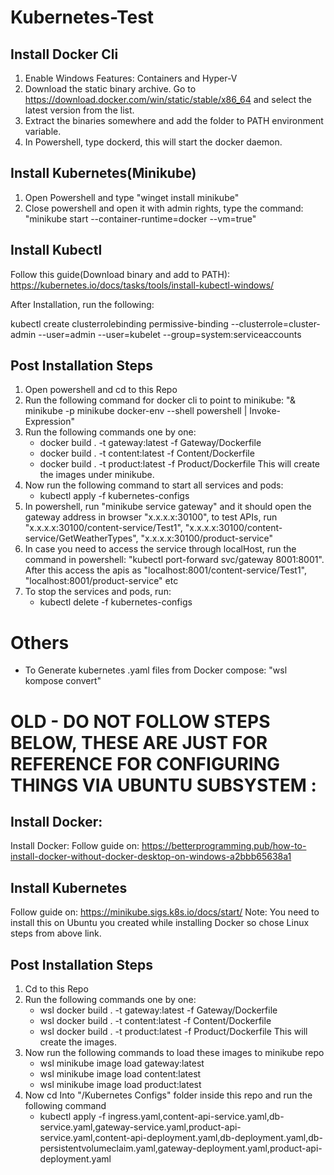 # Kubernetes-Test
## Install Docker Cli
1. Enable Windows Features: Containers and Hyper-V
2. Download the static binary archive. Go to https://download.docker.com/win/static/stable/x86_64 and select the latest version from the list.
3. Extract the binaries somewhere and add the folder to PATH environment variable.
4. In Powershell, type dockerd, this will start the docker daemon.

## Install Kubernetes(Minikube)
1. Open Powershell and type "winget install minikube"
2. Close powershell and open it with admin rights, type the command: "minikube start --container-runtime=docker --vm=true"

## Install Kubectl
Follow this guide(Download binary and add to PATH): https://kubernetes.io/docs/tasks/tools/install-kubectl-windows/

After Installation, run the following:

kubectl create clusterrolebinding permissive-binding --clusterrole=cluster-admin --user=admin --user=kubelet --group=system:serviceaccounts

## Post Installation Steps
1. Open powershell and cd to this Repo
2. Run the following command for docker cli to point to minikube: "& minikube -p minikube docker-env --shell powershell | Invoke-Expression"
3. Run the following commands one by one:
    - docker build . -t gateway:latest -f Gateway/Dockerfile
    - docker build . -t content:latest -f Content/Dockerfile
    - docker build . -t product:latest -f Product/Dockerfile
  This will create the images under minikube.
4. Now run the following command to start all services and pods:
    - kubectl apply -f kubernetes-configs
5. In powershell, run "minikube service gateway" and it should open the gateway address in browser "x.x.x.x:30100", to test APIs, run "x.x.x.x:30100/content-service/Test1", "x.x.x.x:30100/content-service/GetWeatherTypes", "x.x.x.x:30100/product-service"
6. In case you need to access the service through localHost, run the command in powershell: "kubectl port-forward svc/gateway 8001:8001". After this access the apis as "localhost:8001/content-service/Test1", "localhost:8001/product-service" etc
7. To stop the services and pods, run:
    - kubectl delete -f kubernetes-configs


# Others
- To Generate kubernetes .yaml files from Docker compose: "wsl kompose convert"

# OLD - DO NOT FOLLOW STEPS BELOW, THESE ARE JUST FOR REFERENCE FOR CONFIGURING THINGS VIA UBUNTU SUBSYSTEM :
## Install Docker:
Install Docker: Follow guide on: https://betterprogramming.pub/how-to-install-docker-without-docker-desktop-on-windows-a2bbb65638a1

## Install Kubernetes
Follow guide on: https://minikube.sigs.k8s.io/docs/start/
Note: You need to install this on Ubuntu you created while installing Docker so chose Linux steps from above link.

## Post Installation Steps
1. Cd to this Repo
2. Run the following commands one by one:
    - wsl docker build . -t gateway:latest -f Gateway/Dockerfile
    - wsl docker build . -t content:latest -f Content/Dockerfile
    - wsl docker build . -t product:latest -f Product/Dockerfile
  This will create the images.
3. Now run the following commands to load these images to minikube repo
    - wsl minikube image load gateway:latest
    - wsl minikube image load content:latest
    - wsl minikube image load product:latest
4. Now cd Into "/Kubernetes Configs" folder inside this repo and run the following command
    - kubectl apply -f ingress.yaml,content-api-service.yaml,db-service.yaml,gateway-service.yaml,product-api-service.yaml,content-api-deployment.yaml,db-deployment.yaml,db-persistentvolumeclaim.yaml,gateway-deployment.yaml,product-api-deployment.yaml

